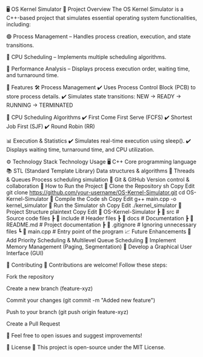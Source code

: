 🖥️ OS Kernel Simulator
📌 Project Overview
The OS Kernel Simulator is a C++-based project that simulates essential operating system functionalities, including:

🟢 Process Management – Handles process creation, execution, and state transitions.

🔵 CPU Scheduling – Implements multiple scheduling algorithms.

🔴 Performance Analysis – Displays process execution order, waiting time, and turnaround time.

🚀 Features
🛠️ Process Management
✔️ Uses Process Control Block (PCB) to store process details.
✔️ Simulates state transitions:
NEW → READY → RUNNING → TERMINATED

🎯 CPU Scheduling Algorithms
✔️ First Come First Serve (FCFS)
✔️ Shortest Job First (SJF)
✔️ Round Robin (RR)

📊 Execution & Statistics
✔️ Simulates real-time execution using sleep().
✔️ Displays waiting time, turnaround time, and CPU utilization.

⚙️ Technology Stack
Technology	Usage
🖥️ C++	Core programming language
📚 STL (Standard Template Library)	Data structures & algorithms
🔄 Threads & Queues	Process scheduling simulation
🔧 Git & GitHub	Version control & collaboration
📜 How to Run the Project
🔹 Clone the Repository
sh
Copy
Edit
git clone https://github.com/your-username/OS-Kernel-Simulator.git
cd OS-Kernel-Simulator
🔹 Compile the Code
sh
Copy
Edit
g++ main.cpp -o kernel_simulator
🔹 Run the Simulator
sh
Copy
Edit
./kernel_simulator
📂 Project Structure
plaintext
Copy
Edit
📁 OS-Kernel-Simulator
 ┣ 📂 src            # Source code files
 ┣ 📂 include        # Header files
 ┣ 📂 docs           # Documentation
 ┣ 📄 README.md      # Project documentation
 ┣ 📄 .gitignore     # Ignoring unnecessary files
 ┗ 📄 main.cpp       # Entry point of the program
📈 Future Enhancements
🔹 Add Priority Scheduling & Multilevel Queue Scheduling
🔹 Implement Memory Management (Paging, Segmentation)
🔹 Develop a Graphical User Interface (GUI)

🤝 Contributing
🔹 Contributions are welcome! Follow these steps:

Fork the repository

Create a new branch (feature-xyz)

Commit your changes (git commit -m "Added new feature")

Push to your branch (git push origin feature-xyz)

Create a Pull Request

📩 Feel free to open issues and suggest improvements!

📄 License
🔖 This project is open-source under the MIT License.
